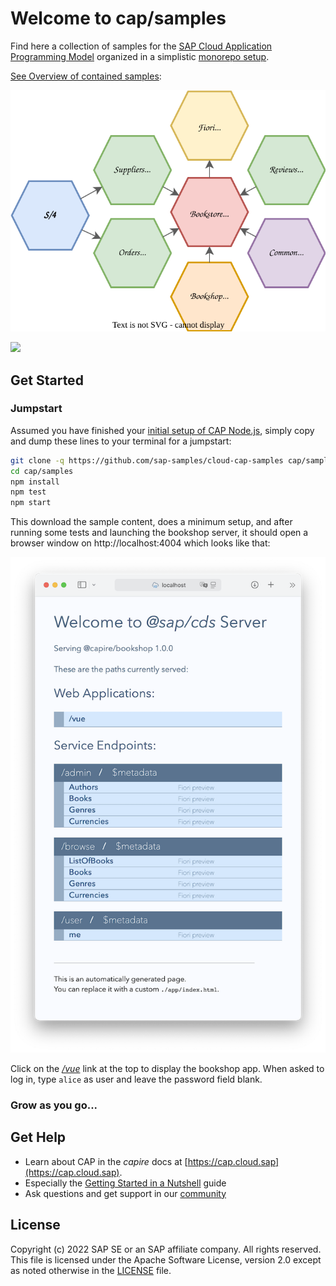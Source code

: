 

# Welcome to cap/samples

Find here a collection of samples for the [SAP Cloud Application Programming Model](https://cap.cloud.sap) organized in a simplistic [monorepo setup](samples.md#all-in-one-monorepo).

[See Overview of contained samples](samples.md):

![](etc/samples.drawio.svg)

![](https://github.com/SAP-samples/cloud-cap-samples/workflows/CI/badge.svg)



## Get Started

### Jumpstart

Assumed you have finished your [initial setup of CAP Node.js](https://cap.cloud.sap/docs/get-started/#setup), simply copy and dump these lines to your terminal for a jumpstart:

```sh
git clone -q https://github.com/sap-samples/cloud-cap-samples cap/samples
cd cap/samples
npm install
npm test
npm start
```

This download the sample content, does a minimum setup, and after running some tests and launching the bookshop server, it should open a browser window on http://localhost:4004 which looks like that:

![bookshop showing up in browser](etc/index-html.png)

Click on the *[/vue](http:/localhost:4004/vue)* link at the top to display the bookshop app. When asked to log in, type `alice` as user and leave the password field blank.

### Grow as you go...

## Get Help

- Learn about CAP in the *capire* docs at [https://cap.cloud.sap](https://cap.cloud.sap). 
- Especially the [Getting Started in a Nutshell](https://cap.cloud.sap/docs/get-started/in-a-nutshell) guide
- Ask questions and get support in our [community](https://answers.sap.com/tags/9f13aee1-834c-4105-8e43-ee442775e5ce) 


## License

Copyright (c) 2022 SAP SE or an SAP affiliate company. All rights reserved. This file is licensed under the Apache Software License, version 2.0 except as noted otherwise in the [LICENSE](LICENSE) file.
